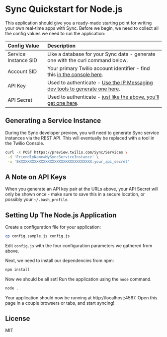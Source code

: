 # Sync Quickstart for Node.js

This application should give you a ready-made starting point for writing your
own real-time apps with Sync. Before we begin, we need to collect
all the config values we need to run the application:

| Config Value  | Description |
| :-------------  |:------------- |
Service Instance SID | Like a database for your Sync data - generate one with the curl command below.
Account SID | Your primary Twilio account identifier - find this [in the console here](https://www.twilio.com/console).
API Key | Used to authenticate - [Use the IP Messaging dev tools to generate one here](https://www.twilio.com/user/account/ip-messaging/dev-tools/api-keys).
API Secret | Used to authenticate - [just like the above, you'll get one here](https://www.twilio.com/user/account/ip-messaging/dev-tools/api-keys).

## Generating a Service Instance

During the Sync developer preview, you will need to generate Sync service
instances via the REST API. This will eventually be replaced with a tool in the Twilio Console.

```bash
curl -X POST https://preview.twilio.com/Sync/Services \
 -d 'FriendlyName=MySyncServiceInstance' \
 -u 'SKXXXXXXXXXXXXXXXXXXXXXXXXXXXXXXXX:your_api_secret'
```

## A Note on API Keys

When you generate an API key pair at the URLs above, your API Secret will only
be shown once - make sure to save this in a secure location, or possibly your `~/.bash_profile`.

## Setting Up The Node.js Application

Create a configuration file for your application:

```bash
cp config.sample.js config.js
```

Edit `config.js` with the four configuration parameters we gathered from above.

Next, we need to install our dependencies from npm:

```bash
npm install
```

Now we should be all set! Run the application using the `node` command.

```bash
node .
```

Your application should now be running at http://localhost:4567. Open this page
in a couple browsers or tabs, and start syncing!

## License

MIT
